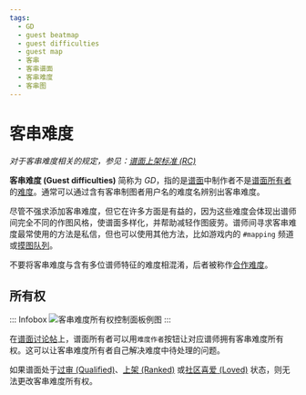 ```yaml
---
tags:
  - GD
  - guest beatmap
  - guest difficulties
  - guest map
  - 客串
  - 客串谱面
  - 客串难度
  - 客串图
---
```


# 客串难度

*对于客串难度相关的规定，参见：[谱面上架标准 (RC)](/wiki/Ranking_criteria)*

**客串难度 (Guest difficulties)** 简称为 *GD*，指的是[谱面](/wiki/Beatmap)中制作者不是[谱面所有者](/wiki/Beatmap/Beatmap_host)的[难度](/wiki/Beatmap/Difficulty)。通常可以通过含有客串制图者用户名的难度名辨别出客串难度。

尽管不强求添加客串难度，但它在许多方面是有益的，因为这些难度会体现出谱师间完全不同的作图风格，使谱面多样化，并帮助减轻作图疲劳。谱师间寻求客串难度最常使用的方法是私信，但也可以使用其他方法，比如游戏内的 `#mapping` 频道或[摸图队列](/wiki/Community/Forum/Modding_Queues)。

不要将客串难度与含有多位谱师特征的难度相混淆，后者被称作[合作难度](/wiki/Beatmap/Beatmap_collaborations)。

## 所有权

::: Infobox
![](img/gd_ownership.png "客串难度所有权控制面板例图")
:::

在[谱面讨论帖](/wiki/Beatmap_discussion)上，谱面所有者可以用`难度作者`按钮让对应谱师拥有客串难度所有权。这可以让客串难度所有者自己解决难度中待处理的问题。

如果谱面处于[过审 (Qualified)](/wiki/Beatmap/Category#过审-(qualified))、[上架 (Ranked)](/wiki/Beatmap/Category#上架-(ranked)) 或[社区喜爱 (Loved)](/wiki/Beatmap/Category#社区喜爱-(loved)) 状态，则无法更改客串难度所有权。
